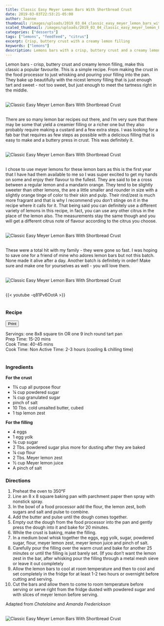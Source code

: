```yaml
---
title: Classic Easy Meyer Lemon Bars With Shortbread Crust
date: 2019-03-03T22:53:21-05:00
author: Joanne
thumbnail: /images/uploads/2019_03_04_classic_easy_meyer_lemon_bars_with_shortbread_crust_1.jpg
scaled_thumbnail: /images/uploads/2019_03_04_classic_easy_meyer_lemon_bars_with_shortbread_crust_0.jpg
categories: ["desserts"]
tags: ["lemons", "feedfeed", "citrus"]
excerpt: Crisp, buttery crust with a creamy lemon filling
keywords: ["lemons"]
description: Lemons bars with a crisp, buttery crust and a creamy lemon filling
---
```

<span class="blog-text">

Lemon bars - crisp, buttery crust and creamy lemon filling, make this classic a popular favourite. This is a simple recipe. From making the crust in the food processor to just whisking and pouring your filling into the pan. They bake up beautifully with the nicest lemony filling that is just enough tart and sweet - not too sweet, but just enough to meet the tartness right in the middle.
</br>
</br>

![Classic Easy Meyer Lemon Bars With Shortbread Crust](/images/uploads/2019_03_04_classic_easy_meyer_lemon_bars_with_shortbread_crust_2.jpg)
</br>
</br>

There are so many lemon bar recipes out there, and I’m very sure that there may be some that yield a creamier filling or a richer one but they also probably require making a custard and a few extra steps. I was looking for a fab bar that requires as few steps as possible with a delicious filling that is easy to make and a buttery press in crust. This was definitely it.
</br>
</br>

![Classic Easy Meyer Lemon Bars With Shortbread Crust](/images/uploads/2019_03_04_classic_easy_meyer_lemon_bars_with_shortbread_crust_3.jpg)
</br>
</br>

I chose to use meyer lemons for these lemon bars as this is the first year that I have had them available to me so I was super excited to get my hands on some and enjoy their flavour to the fullest. They are said to be a cross between a regular lemon and a mandarin orange. They tend to be slightly sweeter than other lemons, the are a little smaller and rounder in size with a slightly orange tinge of color to their skin and pulp. Their rind/zest is much more fragrant and that is why I recommend you don’t stinge on it in the recipe where it calls for it. That being said you can definitely use a different variety of lemons in this recipe, in fact, you can use any other citrus in the place of the lemon also. The measurements stay the same though and you will get a different citrus note of flavour according to the citrus you choose.
</br>
</br>

![Classic Easy Meyer Lemon Bars With Shortbread Crust](/images/uploads/2019_03_04_classic_easy_meyer_lemon_bars_with_shortbread_crust_4.jpg)
</br>
</br>

These were a total hit with my family - they were gone so fast. I was hoping to save one for a friend of mine who adores lemon bars but not this batch. None made it alive after a day. Another batch is definitely in order! Make sure and make one for yourselves as well - you will love them.
</br>
</br>

![Classic Easy Meyer Lemon Bars With Shortbread Crust](/images/uploads/2019_03_04_classic_easy_meyer_lemon_bars_with_shortbread_crust_5.jpg)
</br>
</br>

{{< youtube -q81Pv6OotA >}}
</br>
</br>
</span>

### Recipe
<div print_button><form>
<input type="button" value="Print" class="btn__print" onClick="window.print()">
</form></div>

<div>Servings: <span itemprop="recipeYield">one 8x8 square tin OR one 9 inch round tart pan</div>
<div>Prep Time: <meta itemprop="prepTime" content="PT20M">15-20 mins</div>
<div>Cook Time: <meta itemprop="cookTime" content="PT45M">40-45 mins</div>
<div>Cook Time: <meta itemprop="cookTime" content="PT45M">Non Active Time: 2-3 hours (cooling & chilling time)</div>
</br>

### Ingredients 
__For the crust__

* <span itemprop="ingredients"> 1&frac14; cup all purpose flour</span>
* <span itemprop="ingredients"> &frac14; cup powdered sugar</span>
* <span itemprop="ingredients"> &frac14; cup granulated sugar </span>
* <span itemprop="ingredients"> pinch of salt</span>
* <span itemprop="ingredients"> 10 Tbs. cold unsalted butter, cubed </span>
* <span itemprop="ingredients"> 1 tsp lemon zest </span>

__For the filling__

* <span itemprop="ingredients"> 4 eggs</span>
* <span itemprop="ingredients"> 1 egg yolk</span>
* <span itemprop="ingredients"> &frac34; cup sugar </span>
* <span itemprop="ingredients"> 2 Tbs. powdered sugar plus more for dusting after they are baked </span>
* <span itemprop="ingredients"> &frac14; cup flour</span>
* <span itemprop="ingredients"> 2 Tbs. Meyer lemon zest</span>
* <span itemprop="ingredients"> &frac12; cup Meyer lemon juice</span>
* <span itemprop="ingredients"> A pinch of salt </span>

### Directions

1. Preheat the oven to 350°F
1. Line an 8 x 8 square baking pan with parchment paper then spray with nonstick spray. 
2. In the bowl of a food processor add the flour, the lemon zest, both sugars and salt and pulse to combine. 
3. Add the butter and pulse until the dough comes together. 
4. Empty out the dough from the food processor into the pan and gently press the dough into it and bake for 20 minutes. 
5. While the crust is baking, make the filling. 
6. In a medium bowl whisk together the eggs, egg yolk, sugar, powdered sugar, flour, meyer lemon zest, meyer lemon juice and pinch of salt. 
7. Carefully pour the filling over the warm crust and bake for another 25 minutes or until the filling is just barely set. (If you don’t want the  lemon zest in the bar, after whisking pour the filling through a metal mesh sieve or leave it out completely
8. Allow the lemon bars to cool at room temperature and then to cool and set completely in the fridge for at least 1-2 two hours or overnight before cutting and serving. 
9.  Cut the bars and allow them to come to room temperature before serving or serve right from the fridge dusted with powdered sugar and with slices of meyer lemon before serving. 

Adapted from _Chatelaine_ and _Amanda Frederickson_
</br>
</br>

![Classic Easy Meyer Lemon Bars With Shortbread Crust](/images/uploads/2019_03_04_classic_easy_meyer_lemon_bars_with_shortbread_crust_6.jpg)
